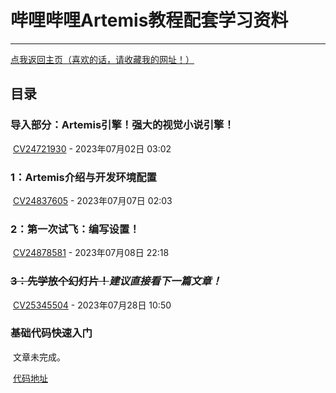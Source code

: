 # 哔哩哔哩Artemis教程配套学习资料

------

[点我返回主页（喜欢的话，请收藏我的网址！）](https://redroadsl.github.io/)

## 目录

### 导入部分：Artemis引擎！强大的视觉小说引擎！

​	[CV24721930](https://www.bilibili.com/read/cv24721930) - 2023年07月02日 03:02

### 1：Artemis介绍与开发环境配置

​	[CV24837605](https://www.bilibili.com/read/cv24837605) - 2023年07月07日 02:03

### 2：第一次试飞：编写设置！

​	[CV24878581](https://www.bilibili.com/read/cv24878581) - 2023年07月08日 22:18

### ~~3：先学放个幻灯片！~~*建议直接看下一篇文章！*

​	[CV25345504](https://www.bilibili.com/read/cv25345504) - 2023年07月28日 10:50

### 基础代码快速入门

​	文章未完成。

​	[代码地址](https://redroadsl.github.io/learnArtemis/)

